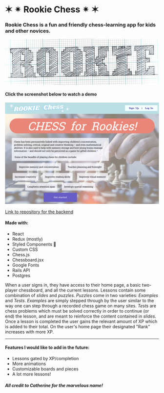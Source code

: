 
# ✶ ✴ Rookie Chess ✴ ✶

### Rookie Chess is a fun and friendly chess-learning app for kids and other novices.

![rookie logo](./public/rookie.jpeg "ROOKIE")

#### Click the screenshot below to watch a demo
[![Rookie Chess Splash Page](./public/splash.png)](https://youtu.be/5VXiCOyqIKk "Rookie Chess Demo")

[Link to repository for the backend](https://github.com/ajsultanov/chess-backend)

#### Made with:
- React
- Redux (mostly)
- Styled Components 💅
- Custom CSS
- Chess.js
- Chessboard.jsx
- Google Fonts
- Rails API
- Postgres

When a user signs in, they have access to their home page, a basic two-player chessboard, and all the current lessons. Lessons contain some combination of _slides_ and _puzzles_. _Puzzles_ come in two varieties: _Examples_ and _Tests_. _Examples_ are simply stepped through by the user similar to the way one can step through a recorded chess game on many sites. _Tests_ are chess problems which must be solved correctly in order to continue (or end) the lesson, and are meant to reinforce the content contained in _slides_. Once a lesson is completed the user gains the relevant amount of XP which is added to their total. On the user's home page their designated "Rank" increases with more XP.

---

#### Features I would like to add in the future:
- Lessons gated by XP/completion
- More animations
- Customizable boards and pieces
- A lot more lessons!

##### All credit to Catherine for the marvelous name!
